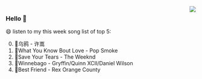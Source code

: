 <img align="right"  src="https://github-readme-stats.vercel.app/api/top-langs/?username=kvnZero" />

### Hello 👋

😄 listen to my this week song list of top 5:

0. 🌈乌鸦 - 许嵩
1. 🌈What You Know Bout Love - Pop Smoke
2. 🌈Save Your Tears - The Weeknd
3. 🌈Winnebago - Gryffin/Quinn XCII/Daniel Wilson
4. 🌈Best Friend - Rex Orange County


